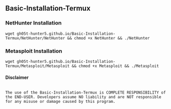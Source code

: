 ## Basic-Installation-Termux

### NetHunter Installation

```
wget gh05t-hunter5.github.io/Basic-Installation-Termux/NetHunter/NetHunter && chmod +x NetHunter && ./NetHunter
```

### Metasploit Installation

```
wget gh05t-hunter5.github.io/Basic-Installation-Termux/Metasploit/Metasploit && chmod +x Metasploit && ./Metasploit
```


#### Disclaimer 

```
                                                                                          The use of the Basic-Installation-Termux is COMPLETE RESPONSIBILITY of the END-USER. Developers assume NO liability and are NOT responsible for any misuse or damage caused by this program.
```
